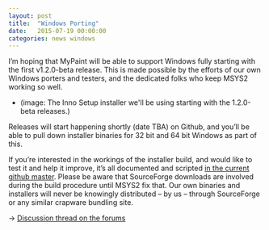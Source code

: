```yaml
---
layout: post
title:  "Windows Porting"
date:   2015-07-19 00:00:00
categories: news windows
---
```


I’m hoping that MyPaint will be able to support Windows fully starting
with the first v1.2.0-beta release. This is made possible by the efforts
of our own Windows porters and testers, and the dedicated folks who keep
MSYS2 working so well.

* (image: The Inno Setup installer we'll be using starting with the
1.2.0-beta releases.)

Releases will start happening shortly (date TBA) on Github, and you’ll
be able to pull down installer binaries for 32 bit and 64 bit Windows as
part of this.

If you’re interested in the workings of the installer build, and would
like to test it and help it improve, it’s all documented and scripted
[in the current github
master](https://github.com/mypaint/mypaint/tree/master/windows). Please
be aware that SourceForge downloads are involved during the build
procedure until MSYS2 fix that. Our own binaries and installers will
never be knowingly distributed – by us – through SourceForge or any
similar crapware bundling site.

→  [Discussion thread on the
forums](http://forum.intilinux.com/mypaint-development-and-suggestions/windows-installer-for-v1-2-0%28-beta%29/)
